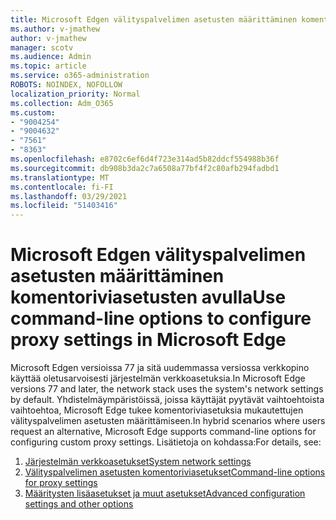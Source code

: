 ```yaml
---
title: Microsoft Edgen välityspalvelimen asetusten määrittäminen komentoriviasetusten avulla
ms.author: v-jmathew
author: v-jmathew
manager: scotv
ms.audience: Admin
ms.topic: article
ms.service: o365-administration
ROBOTS: NOINDEX, NOFOLLOW
localization_priority: Normal
ms.collection: Adm_O365
ms.custom:
- "9004254"
- "9004632"
- "7561"
- "8363"
ms.openlocfilehash: e8702c6ef6d4f723e314ad5b82ddcf554988b36f
ms.sourcegitcommit: db908b3da2c7a6508a77bf4f2c80afb294fadbd1
ms.translationtype: MT
ms.contentlocale: fi-FI
ms.lasthandoff: 03/29/2021
ms.locfileid: "51403416"
---
```

# <a name="use-command-line-options-to-configure-proxy-settings-in-microsoft-edge"></a><span data-ttu-id="d2233-102">Microsoft Edgen välityspalvelimen asetusten määrittäminen komentoriviasetusten avulla</span><span class="sxs-lookup"><span data-stu-id="d2233-102">Use command-line options to configure proxy settings in Microsoft Edge</span></span>

<span data-ttu-id="d2233-103">Microsoft Edgen versioissa 77 ja sitä uudemmassa versiossa verkkopino käyttää oletusarvoisesti järjestelmän verkkoasetuksia.</span><span class="sxs-lookup"><span data-stu-id="d2233-103">In Microsoft Edge versions 77 and later, the network stack uses the system's network settings by default.</span></span> <span data-ttu-id="d2233-104">Yhdistelmäympäristöissä, joissa käyttäjät pyytävät vaihtoehtoista vaihtoehtoa, Microsoft Edge tukee komentoriviasetuksia mukautettujen välityspalvelimen asetusten määrittämiseen.</span><span class="sxs-lookup"><span data-stu-id="d2233-104">In hybrid scenarios where users request an alternative, Microsoft Edge supports command-line options for configuring custom proxy settings.</span></span> <span data-ttu-id="d2233-105">Lisätietoja on kohdassa:</span><span class="sxs-lookup"><span data-stu-id="d2233-105">For details, see:</span></span>

1. [<span data-ttu-id="d2233-106">Järjestelmän verkkoasetukset</span><span class="sxs-lookup"><span data-stu-id="d2233-106">System network settings</span></span>](https://go.microsoft.com/fwlink/?linkid=2133962)
2. [<span data-ttu-id="d2233-107">Välityspalvelimen asetusten komentoriviasetukset</span><span class="sxs-lookup"><span data-stu-id="d2233-107">Command-line options for proxy settings</span></span>](https://go.microsoft.com/fwlink/?linkid=2134292)
3. [<span data-ttu-id="d2233-108">Määritysten lisäasetukset ja muut asetukset</span><span class="sxs-lookup"><span data-stu-id="d2233-108">Advanced configuration settings and other options</span></span>](https://go.microsoft.com/fwlink/?linkid=2134293)
